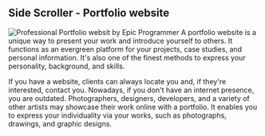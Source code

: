 ## Side Scroller - Portfolio website
![Professional Portfolio websit by Epic Programmer](https://i.imgur.com/yq9mxpv.png)
A portfolio website is a unique way to present your work and introduce yourself to others. It functions as an evergreen platform for your projects, case studies, and personal information. It's also one of the finest methods to express your personality, background, and skills.

If you have a website, clients can always locate you and, if they're interested, contact you. Nowadays, if you don't have an internet presence, you are outdated. Photographers, designers, developers, and a variety of other artists may showcase their work online with a portfolio. It enables you to express your individuality via your works, such as photographs, drawings, and graphic designs.
